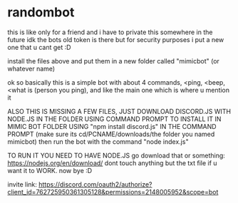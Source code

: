 # randombot
this is like only for a friend and i have to private this somewhere in the future idk
the bots old token is there but for security purposes i put a new one that u cant get :D

install the files above and put them in a new folder called "mimicbot" (or whatever name)

ok so basically this is a simple bot with about 4 commands, <ping, <beep, <what is (person you ping), and like the main one which is where u mention it

ALSO THIS IS MISSING A FEW FILES, JUST DOWNLOAD DISCORD.JS WITH NODE.JS IN THE FOLDER USING COMMAND PROMPT TO INSTALL IT IN MIMIC BOT FOLDER USING "npm install discord.js" IN THE COMMAND PROMPT (make sure its cd/PCNAME/downloads/the folder you named mimicbot) then run the bot with the command "node index.js"

TO RUN IT YOU NEED TO HAVE NODE.JS
go download that or something: https://nodejs.org/en/download/
dont touch anything but the txt file if u want it to WORK.
now bye :D


invite link: https://discord.com/oauth2/authorize?client_id=762725950361305128&permissions=2148005952&scope=bot
